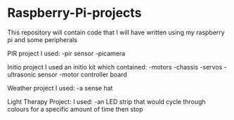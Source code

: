# Raspberry-Pi-projects
This repository will contain code that I will have written using my raspberry pi and some peripherals

PIR project
I used:
-pir sensor
-picamera

Initio project
I used an initio kit which contained:
-motors
-chassis
-servos
-ultrasonic sensor
-motor controller board

Weather project
I used:
-a sense hat

Light Therapy Project:
I used:
-an LED strip that would cycle through colours for a specific amount of time then stop
